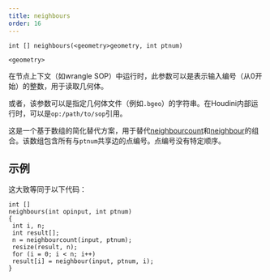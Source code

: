```yaml
---
title: neighbours
order: 16
---
```


`int [] neighbours(<geometry>geometry, int ptnum)`

`<geometry>`

在节点上下文（如wrangle SOP）中运行时，此参数可以是表示输入编号（从0开始）的整数，用于读取几何体。

或者，该参数可以是指定几何体文件（例如`.bgeo`）的字符串。在Houdini内部运行时，可以是`op:/path/to/sop`引用。

这是一个基于数组的简化替代方案，用于替代[neighbourcount](/zh-cn/houdini-vex/geometry/neighbourcount "返回连接到指定点的点数")和[neighbour](/zh-cn/houdini-vex/geometry/neighbour "返回连接到给定点的下一个点的编号")的组合。该数组包含所有与`ptnum`共享边的点编号。点编号没有特定顺序。

## 示例

这大致等同于以下代码：

```vex
int []
neighbours(int opinput, int ptnum)
{
 int i, n;
 int result[];
 n = neighbourcount(input, ptnum);
 resize(result, n);
 for (i = 0; i < n; i++)
 result[i] = neighbour(input, ptnum, i);
}
```
